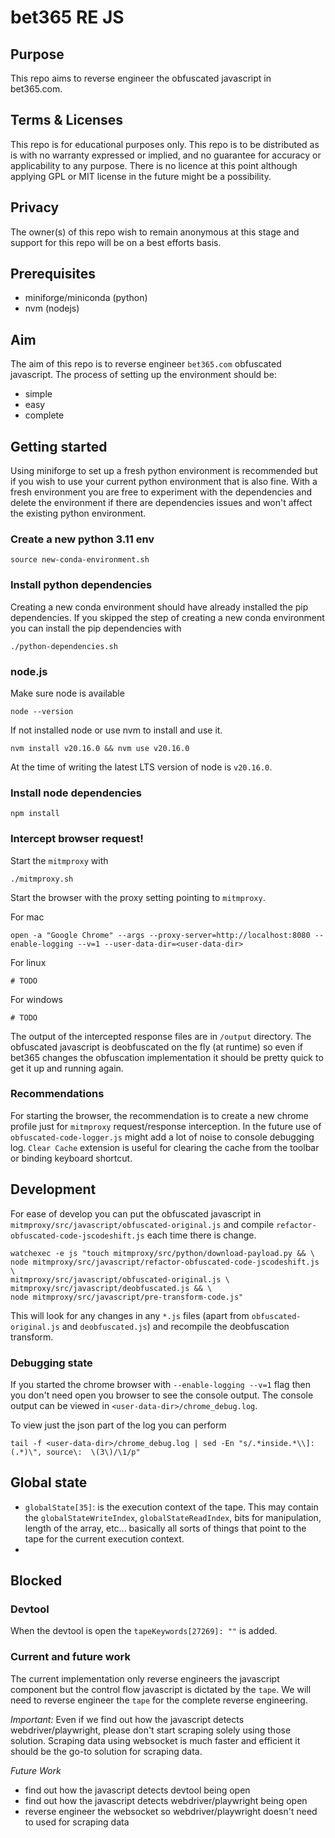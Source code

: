 # bet365 RE JS
## Purpose
This repo aims to reverse engineer the obfuscated javascript in bet365.com.

## Terms & Licenses
This repo is for educational purposes only.
This repo is to be distributed as is with no warranty expressed or implied, and no guarantee for accuracy or applicability to any purpose.
There is no licence at this point although applying GPL or MIT license in the future might be a possibility.

## Privacy
The owner(s) of this repo wish to remain anonymous at this stage and support for this repo will be on a best efforts basis.

## Prerequisites
* miniforge/miniconda (python)
* nvm (nodejs)

## Aim
The aim of this repo is to reverse engineer `bet365.com` obfuscated javascript.
The process of setting up the environment should be:
* simple
* easy
* complete

## Getting started
Using miniforge to set up a fresh python environment is recommended but if you wish to use your current python environment that is also fine.
With a fresh environment you are free to experiment with the dependencies and delete the environment if there are dependencies issues and won't affect the existing python environment.

### Create a new python 3.11 env
```
source new-conda-environment.sh
```

### Install python dependencies
Creating a new conda environment should have already installed the pip dependencies.
If you skipped the step of creating a new conda environment you can install the pip dependencies with
```
./python-dependencies.sh
```

### node.js
Make sure node is available 
```
node --version
```

If not installed node or use nvm to install and use it.
```
nvm install v20.16.0 && nvm use v20.16.0
```
At the time of writing the latest LTS version of node is `v20.16.0`.

### Install node dependencies
```
npm install
```

### Intercept browser request!
Start the `mitmproxy` with
```
./mitmproxy.sh
```
Start the browser with the proxy setting pointing to `mitmproxy`.

For mac
```
open -a "Google Chrome" --args --proxy-server=http://localhost:8080 --enable-logging --v=1 --user-data-dir=<user-data-dir>
```
For linux
```
# TODO
```
For windows
```
# TODO
```

The output of the intercepted response files are in `/output` directory.
The obfuscated javascript is deobfuscated on the fly (at runtime) so even if bet365 changes the obfuscation implementation it should be pretty quick to get it up and running again.

### Recommendations
For starting the browser, the recommendation is to create a new chrome profile just for `mitmproxy` request/response interception.
In the future use of `obfuscated-code-logger.js` might add a lot of noise to console debugging log.
`Clear Cache` extension is useful for clearing the cache from the toolbar or binding keyboard shortcut.

## Development
For ease of develop you can put the obfuscated javascript in `mitmproxy/src/javascript/obfuscated-original.js` and compile `refactor-obfuscated-code-jscodeshift.js` each time there is change.
```
watchexec -e js "touch mitmproxy/src/python/download-payload.py && \
node mitmproxy/src/javascript/refactor-obfuscated-code-jscodeshift.js \
mitmproxy/src/javascript/obfuscated-original.js \
mitmproxy/src/javascript/deobfuscated.js && \
node mitmproxy/src/javascript/pre-transform-code.js"
```
This will look for any changes in any `*.js` files (apart from `obfuscated-original.js` and `deobfuscated.js`) and recompile the deobfuscation transform.

### Debugging state
If you started the chrome browser with `--enable-logging --v=1` flag then you don't need open you browser to see the console output.
The console output can be viewed in `<user-data-dir>/chrome_debug.log`.

To view just the json part of the log you can perform
```
tail -f <user-data-dir>/chrome_debug.log | sed -En "s/.*inside.*\\]: (.*)\", source\:  \(3\)/\1/p"
```

## Global state
* `globalState[35]`: is the execution context of the tape. This may contain the `globalStateWriteIndex`, `globalStateReadIndex`, bits for manipulation, length of the array, etc... basically
all sorts of things that point to the tape for the current execution context.
* 

## Blocked
### Devtool
When the devtool is open the `tapeKeywords[27269]: ""` is added. 


### Current and future work
The current implementation only reverse engineers the javascript component but the control flow javascript is dictated by the `tape`.
We will need to reverse engineer the `tape` for the complete reverse engineering.

*Important:* Even if we find out how the javascript detects webdriver/playwright, please don't start scraping solely using those solution.
Scraping data using websocket is much faster and efficient it should be the go-to solution for scraping data.

*Future Work*
* find out how the javascript detects devtool being open
* find out how the javascript detects webdriver/playwright being open
* reverse engineer the websocket so webdriver/playwright doesn't need to used for scraping data

